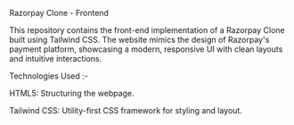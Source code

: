 Razorpay Clone - Frontend

This repository contains the front-end implementation of a Razorpay Clone built using Tailwind CSS. The website mimics the design of Razorpay's payment platform, showcasing a modern, responsive UI with clean layouts 
and intuitive interactions.

Technologies Used :- 

HTML5: Structuring the webpage.

Tailwind CSS: Utility-first CSS framework for styling and layout.
